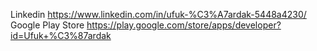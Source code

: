 Linkedin https://www.linkedin.com/in/ufuk-%C3%A7ardak-5448a4230/
Google Play Store https://play.google.com/store/apps/developer?id=Ufuk+%C3%87ardak
